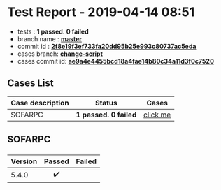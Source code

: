 # Test Report - 2019-04-14 08:51

- tests  : **1 passed**. **0 failed**
- branch name : **[master](https://github.com/apache/incubator-skywalking/tree/master)**
- commit id : **[2f8e19f3ef733fa20dd95b25e993c80737ac5eda](https://github.com/apache/incubator-skywalking/commit/2f8e19f3ef733fa20dd95b25e993c80737ac5eda)**
- cases branch: **[change-script](https://github.com/SkywalkingTest/skywalking-autotest-scenarios/tree/change-script)**
- cases commit id: **[ae9a4e4455bcd18a4fae14b80c34a11d3f0c7520](https://github.com/SkywalkingTest/skywalking-autotest-scenarios/commit/ae9a4e4455bcd18a4fae14b80c34a11d3f0c7520)**

## Cases List

| Case description | Status | Cases|
|:-----|:-----:|:-----:|
|SOFARPC| **1 passed. 0 failed**| [click me](#sofarpc) |

## SOFARPC

### 
|  Version     | Passed | Failed|
|:------------- |:-------:|:-----:|
| 5.4.0  | :heavy_check_mark:||

